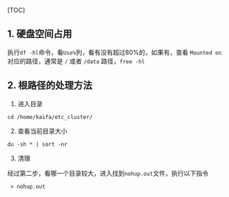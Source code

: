 [TOC]

## 1. 硬盘空间占用

执行`df -hl`命令，看`Use%`列，看有没有超过80%的，如果有，查看 `Mounted on` 对应的路径，通常是 `/` 或者 `/data` 路径，`free -hl`

##  2. 根路径的处理方法

1. 进入目录 

`cd /home/kaifa/etc_cluster/`

2. 查看当前目录大小

`du -sh * | sort -nr`

3. 清理

经过第二步，看哪一个目录较大，进入找到`nohup.out`文件，执行以下指令

` > nohup.out`





